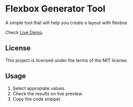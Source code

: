 <h1>Flexbox Generator Tool</h1>
<p>A simple tool that will help you create a layout with flexbox</p>
<p>Check <a href="https://michalpostek.github.io/flexbox-generator/">Live Demo</a>.</p>

<h2>License</h2>
<p>This project is licensed under the terms of the MIT license.</p>

<h2>Usage</h2>
<ol>
    <li>Select appropiate values.</li>
    <li>Check the results on live preview.</li>
    <li>Copy the code snippet.</li>
</ol>
